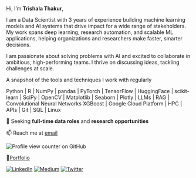 Hi, I’m **Trishala Thakur**,

I am a Data Scientist with 3 years of experience building machine learning models and AI systems that drive impact for a wide range of stakeholders. My work spans deep learning, research automation, and scalable ML applications, helping organizations and researchers make faster, smarter decisions.

I am passionate about solving problems with AI and excited to collaborate in ambitious, high-performing teams. I thrive on discussing ideas, tackling challenges at scale.

A snapshot of the tools and techniques I work with regularly

Python | R | NumPy | pandas | PyTorch | TensorFlow | HuggingFace | scikit-learn | SciPy | OpenCV | Matplotlib | Seaborn | Plotly | LLMs | RAG | Convolutional Neural Networks  XGBoost | Google Cloud Platform | HPC | APIs | Git | SQL | Linux


🔭 Seeking **full-time data roles** and **research opportunities** 

📫 Reach me at [email](trrshla@gmail.com)

![Profile view counter on GitHub](https://komarev.com/ghpvc/?username=trishthakur)

💼[Portfolio](https://trishthakur.github.io/portfolio/)

[![LinkedIn](https://img.icons8.com/ios-filled/30/0077B5/linkedin.png)](https://www.linkedin.com/in/trishala-thakur/)
[![Medium](https://img.icons8.com/ios-filled/30/000000/medium-monogram.png)](https://trrshla.medium.com/)
[![Twitter](https://img.icons8.com/ios-filled/30/1DA1F2/twitter.png)](https://x.com/trrshla)
